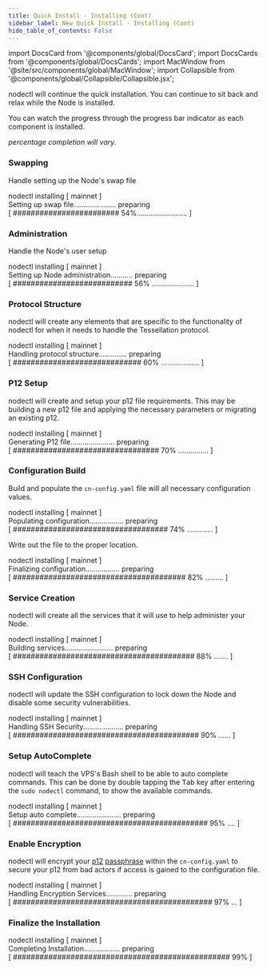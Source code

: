 ```yaml
---
title: Quick Install - Installing (Cont)
sidebar_label: New Quick Install - Installing (Cont)
hide_table_of_contents: False
---
```

<intro-end />

import DocsCard from '@components/global/DocsCard';
import DocsCards from '@components/global/DocsCards';
import MacWindow from '@site/src/components/global/MacWindow';
import Collapsible from '@components/global/Collapsible/Collapsible.jsx';

<head>
  <title>Constellation Network Automation with nodectl</title>
  <meta
    name="description"
    content="nodectl new quick installation"
  />
</head>

nodectl will continue the quick installation.  You can continue to sit back and relax while the Node is installed.  

You can watch the progress through the progress bar indicator as each component is installed.

*percentage completion will vary.*

### Swapping
Handle setting up the Node's swap file

<MacWindow>
nodectl installing [ mainnet ]<br />
Setting up swap file..................... preparing<br />
[ ######################## 54%......................... ]
</MacWindow>

### Administration
Handle the Node's user setup

<MacWindow>
nodectl installing [ mainnet ]<br />
Setting up Node administration........... preparing<br />
[ ########################### 56% ..................... ]
</MacWindow>

### Protocol Structure
nodectl will create any elements that are specific to the functionality of nodectl for when it needs to handle the Tessellation protocol.

<MacWindow>
nodectl installing [ mainnet ]<br />
Handling protocol structure.............. preparing<br />
[ ############################# 60% ................... ]
</MacWindow>

### P12 Setup
nodectl will create and setup your p12 file requirements.  This may be building a new p12 file and applying the necessary parameters or migrating an existing p12.

<MacWindow>
nodectl installing [ mainnet ]<br />
Generating P12 file...................... preparing<br />
[ ################################# 70% ............... ]
</MacWindow>

### Configuration Build

Build and populate the `cn-config.yaml` file will all necessary configuration values.

<MacWindow>
nodectl installing [ mainnet ]<br />
Populating configuration................. preparing<br />
[ ################################### 74% ............. ]
</MacWindow>

Write out the file to the proper location.

<MacWindow>
nodectl installing [ mainnet ]<br />
Finalizing configuration................. preparing<br />
[ ####################################### 82% ......... ]
</MacWindow>

### Service Creation
nodectl will create all the services that it will use to help administer your Node.

<MacWindow>
nodectl installing [ mainnet ]<br />
Building services........................ preparing<br />
[ ######################################### 88% ....... ]
</MacWindow>

### SSH Configuration
nodectl will update the SSH configuration to lock down the Node and disable some security vulnerabilities.

<MacWindow>
nodectl installing [ mainnet ]<br />
Handling SSH Security.................... preparing<br />
[ ########################################## 90% ...... ]
</MacWindow>

### Setup AutoComplete
nodectl will teach the VPS's Bash shell to be able to auto complete commands.  This can be done by double tapping the <kbd>Tab</kbd> key after entering the `sudo nodectl` command, to show the available commands.

<MacWindow>
nodectl installing [ mainnet ]<br />
Setup auto complete...................... preparing<br />
[ ############################################ 95% .... ]
</MacWindow>

### Enable Encryption
nodectl will encrypt your [p12](/validate/validator/p12) [passphrase](/validate/resources/password) within the `cn-config.yaml` to secure your p12 from bad actors if access is gained to the configuration file.

<MacWindow>
nodectl installing [ mainnet ]<br />
Handling Encryption Services............. preparing<br />
[ ############################################# 97% ... ]
</MacWindow>

### Finalize the Installation

<MacWindow>
nodectl installing [ mainnet ]<br />
Completing Installation.................. preparing<br />
[ ################################################# 99% ]
</MacWindow>